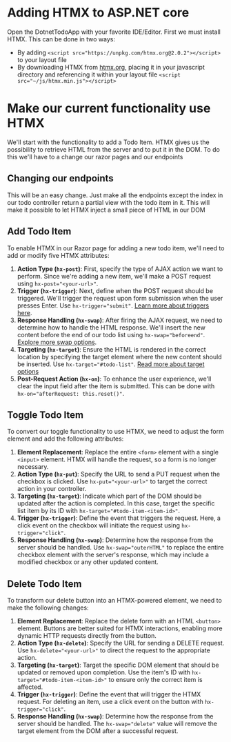 # Adding HTMX to ASP.NET core

Open the DotnetTodoApp with your favorite IDE/Editor.
First we must install HTMX. This can be done in two ways:

- By adding `<script src="https://unpkg.com/htmx.org@2.0.2"></script>` to your layout file
- By downloading HTMX from [htmx.org](www.htmx.org), placing it in your javascript directory and referencing it within your layout file `<script src="~/js/htmx.min.js"></script>`

# Make our current functionality use HTMX

We'll start with the functionality to add a Todo Item.
HTMX gives us the possibility to retrieve HTML from the server and to put it in the DOM. To do this we'll have to a change our razor pages and our endpoints

## Changing our endpoints

This will be an easy change. Just make all the endpoints except the index in our todo controller return a partial view with the todo item in it. This will make it possible to let HTMX inject a small piece of HTML in our DOM

## Add Todo Item

To enable HTMX in our Razor page for adding a new todo item, we'll need to add or modify five HTMX attributes:

1. **Action Type (`hx-post`)**: First, specify the type of AJAX action we want to perform. Since we're adding a new item, we'll make a POST request using `hx-post="<your-url>"`.
2. **Trigger (`hx-trigger`)**: Next, define when the POST request should be triggered. We'll trigger the request upon form submission when the user presses Enter. Use `hx-trigger="submit"`. [Learn more about triggers here](https://htmx.org/attributes/hx-trigger/).
3. **Response Handling (`hx-swap`)**: After firing the AJAX request, we need to determine how to handle the HTML response. We'll insert the new content before the end of our todo list using `hx-swap="beforeend"`. [Explore more swap options](https://htmx.org/attributes/hx-swap/).
4. **Targeting (`hx-target`)**: Ensure the HTML is rendered in the correct location by specifying the target element where the new content should be inserted. Use `hx-target="#todo-list"`. [Read more about target options](https://htmx.org/attributes/hx-target/)
5. **Post-Request Action (`hx-on`)**: To enhance the user experience, we'll clear the input field after the item is submitted. This can be done with `hx-on="afterRequest: this.reset()"`.

## Toggle Todo Item

To convert our toggle functionality to use HTMX, we need to adjust the form element and add the following attributes:

1. **Element Replacement**: Replace the entire `<form>` element with a single `<input>` element. HTMX will handle the request, so a form is no longer necessary.
2. **Action Type (`hx-put`)**: Specify the URL to send a PUT request when the checkbox is clicked. Use `hx-put="<your-url>"` to target the correct action in your controller.
3. **Targeting (`hx-target`)**: Indicate which part of the DOM should be updated after the action is completed. In this case, target the specific list item by its ID with `hx-target="#todo-item-<item-id>"`.
4. **Trigger (`hx-trigger`)**: Define the event that triggers the request. Here, a click event on the checkbox will initiate the request using `hx-trigger="click"`.
5. **Response Handling (`hx-swap`)**: Determine how the response from the server should be handled. Use `hx-swap="outerHTML"` to replace the entire checkbox element with the server's response, which may include a modified checkbox or any other updated content.

## Delete Todo Item

To transform our delete button into an HTMX-powered element, we need to make the following changes:

1. **Element Replacement**: Replace the delete form with an HTML `<button>` element. Buttons are better suited for HTMX interactions, enabling more dynamic HTTP requests directly from the button.
2. **Action Type (`hx-delete`)**: Specify the URL for sending a DELETE request. Use `hx-delete="<your-url>"` to direct the request to the appropriate action.
3. **Targeting (`hx-target`)**: Target the specific DOM element that should be updated or removed upon completion. Use the item's ID with `hx-target="#todo-item-<item-id>"` to ensure only the correct item is affected.
4. **Trigger (`hx-trigger`)**: Define the event that will trigger the HTMX request. For deleting an item, use a click event on the button with `hx-trigger="click"`.
5. **Response Handling (`hx-swap`)**: Determine how the response from the server should be handled. The `hx-swap="delete"` value will remove the target element from the DOM after a successful request.
